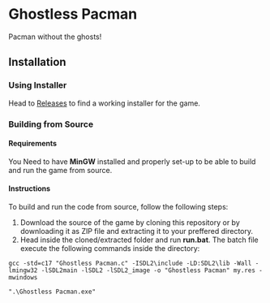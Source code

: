 # Ghostless Pacman
Pacman without the ghosts!

## Installation
### Using Installer
Head to [Releases](https://github.com/D4N13LxD4V1D/ghostless-pacman-gui/releases "Ghostless Pacman Releases") to find a working installer for the game.

### Building from Source
#### Requirements
You Need to have **MinGW** installed and properly set-up to be able to build and run the game from source.

#### Instructions
To build and run the code from source, follow the following steps:
1. Download the source of the game by cloning this repository or by downloading it as ZIP file and extracting it to your preffered directory.
2. Head inside the cloned/extracted folder and run **run.bat**. The batch file execute the following commands inside the directory:
```batch
gcc -std=c17 "Ghostless Pacman.c" -ISDL2\include -LD:SDL2\lib -Wall -lmingw32 -lSDL2main -lSDL2 -lSDL2_image -o "Ghostless Pacman" my.res -mwindows

".\Ghostless Pacman.exe"
``` 
